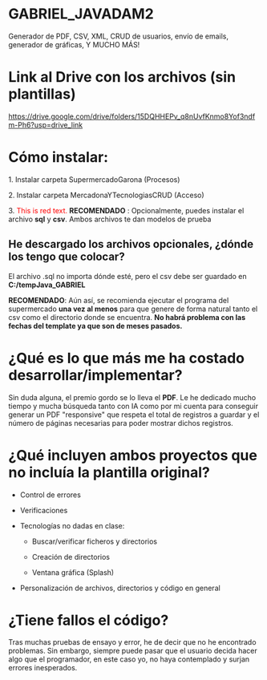 # GABRIEL_JAVADAM2
Generador de PDF, CSV, XML, CRUD de usuarios, envío de emails, generador de gráficas, Y MUCHO MÁS!

# Link al Drive con los archivos (sin plantillas)

<https://drive.google.com/drive/folders/15DQHHEPv_q8nUvfKnmo8Yof3ndfm-Ph6?usp=drive_link>

# Cómo instalar:

1\. Instalar carpeta SupermercadoGarona (Procesos)

2\. Instalar carpeta MercadonaYTecnologiasCRUD (Acceso)

3\. <span style="color: red;">This is red text.</span> **RECOMENDADO** : Opcionalmente, puedes instalar el archivo **sql** y
**csv**. Ambos archivos te dan modelos de prueba

## He descargado los archivos opcionales, ¿dónde los tengo que colocar?

El archivo .sql no importa dónde esté, pero el csv debe ser guardado en
**C:/tempJava_GABRIEL**

**RECOMENDADO**: Aún así, se recomienda ejecutar el programa del
supermercado **una vez al menos** para que genere de forma natural tanto
el csv como el directorio donde se encuentra. **No habrá problema con
las fechas del template ya que son de meses pasados.**

# ¿Qué es lo que más me ha costado desarrollar/implementar?

Sin duda alguna, el premio gordo se lo lleva el **PDF**. Le he dedicado
mucho tiempo y mucha búsqueda tanto con IA como por mi cuenta para
conseguir generar un PDF "responsive" que respeta el total de registros
a guardar y el número de páginas necesarias para poder mostrar dichos
registros.

# ¿Qué incluyen ambos proyectos que no incluía la plantilla original?

-   Control de errores

-   Verificaciones

-   Tecnologías no dadas en clase:

    -   Buscar/verificar ficheros y directorios

    -   Creación de directorios

    -   Ventana gráfica (Splash)

-   Personalización de archivos, directorios y código en general

# ¿Tiene fallos el código?

Tras muchas pruebas de ensayo y error, he de decir que no he encontrado
problemas. Sin embargo, siempre puede pasar que el usuario decida hacer
algo que el programador, en este caso yo, no haya contemplado y surjan
errores inesperados.

